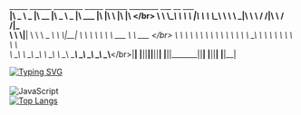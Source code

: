 ## 
 _____ ______   ________  _____ ______   ________  ___  __    ___  __</br>           |\   _ \  _   \|\   __  \|\   _ \  _   \|\   ___ \|\  \|\  \ |\  \|\  \</br>         \ \  \\\__\ \  \ \  \|\  \ \  \\\__\ \  \ \  \_|\ \ \  \/  /|\ \  \/  /|_</br>       \ \  \\|__| \  \ \   _  _\ \  \\|__| \  \ \  \ \\ \ \   ___  \ \   ___  \</br>      \ \  \    \ \  \ \  \\  \\ \  \    \ \  \ \  \_\\ \ \  \\ \  \ \  \\ \  \ ___</br> \ \__\    \ \__\ \__\\ _\\ \__\    \ \__\ \_______\ \__\\ \__\ \__\\ \__\\__\</br>\|__|     \|__|\|__|\|__|\|__|     \|__|\|_______|\|__| \|__|\|__| \|__\|__|</br>

[![Typing SVG](https://readme-typing-svg.herokuapp.com?color=%2336BCF7&lines=what's+up)](https://git.io/typing-svg)</br></br>
![JavaScript](https://img.shields.io/badge/javascript-%23323330.svg?style=for-the-badge&logo=javascript&logoColor=%23F7DF1E)</br>
[![Top Langs](https://github-readme-stats.vercel.app/api/top-langs/?username=marmadukkk&layout=compact)](https://github.com/marmadukkk/github-readme-stats)
